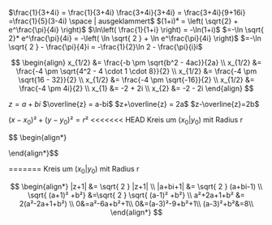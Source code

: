 $\frac{1}{3+4i} = \frac{1}{3+4i} \frac{3+4i}{3+4i} = \frac{3+4i}{9+16i} =\frac{1}{5}(3-4i) \space | ausgeklammert$ 
$(1+i)⁴ = \left( \sqrt{2} + e^\frac{\pi}{4i} \right)$
$\ln\left( \frac{1}{1+i} \right) = -\ln(1+i)$
	    $=-\ln \sqrt{ 2}* e^\frac{\pi}{4i} = -\left( \ln \sqrt{ 2 } + \ln e^\frac{\pi}{4i} \right)$
		$=-\ln \sqrt{ 2 } - \frac{\pi}{4}i = -\frac{1}{2}\ln 2 - \frac{\pi}{i}i$


$$
\begin{align}
x_{1/2} &= \frac{-b \pm \sqrt{b^2 - 4ac}}{2a} \\
x_{1/2} &= \frac{-4 \pm \sqrt{4^2 - 4 \cdot 1 \cdot 8}}{2} \\
x_{1/2} &= \frac{-4 \pm \sqrt{16 - 32}}{2} \\
x_{1/2} &= \frac{-4 \pm \sqrt{-16}}{2} \\
x_{1/2} &= \frac{-4 \pm 4i}{2} \\
x_{1} &= -2 + 2i \\
x_{2} &= -2 - 2i
\end{align}
$$



$z = a+bi$
$\overline{z} = a-bi$
$z+\overline{z} = 2a$
$z-\overline{z}=2b$



$(x-x_{0})² + (y-y_{0})² = r²$
<<<<<<< HEAD
Kreis um $(x_{0}|y_{0})$ mit Radius r

$$
\begin{align*}

\end{align*}$$

=======
Kreis um $(x_{0}|y_{0})$ mit Radius r


$$
\begin{align*}
|z+1| &= \sqrt{ 2 } |z+1| \\
|a+bi+1| &= \sqrt{ 2 } (a+bi-1) \\
\sqrt{ (a+1)² +b²} &=\sqrt{ 2 } \sqrt{ (a-1)² +b²} \\
a²+2a+1+b² &= 2(a²-2a+1+b²) \\
0&=a²-6a+b²+1\\
0&=(a-3)²-9+b²+1\\
(a-3)²+b²&=8\\
\end{align*}
$$



